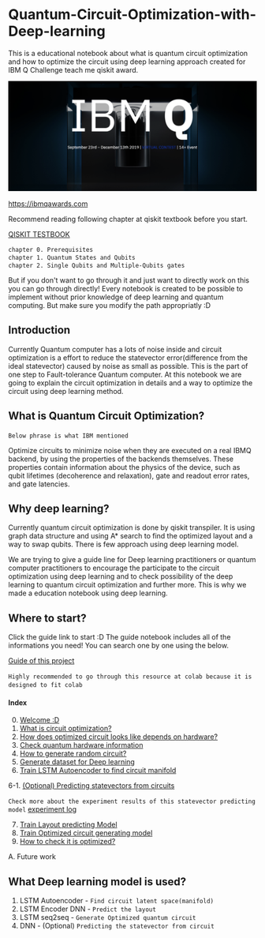 # Quantum-Circuit-Optimization-with-Deep-learning
This is a educational notebook about what is quantum circuit optimization and how to optimize the circuit using deep learning approach created for IBM Q Challenge teach me qiskit award.

![IBMQ](https://github.com/IllgamhoDuck/Quantum-Circuit-Optimization-with-Deep-learning/blob/master/img/IBMQ.png?raw=true)

https://ibmqawards.com

Recommend reading following chapter at qiskit textbook before you start. 

[QISKIT TESTBOOK](https://community.qiskit.org/textbook/preface.html)

```
chapter 0. Prerequisites
chapter 1. Quantum States and Qubits 
chapter 2. Single Qubits and Multiple-Qubits gates
```
But if you don't want to go through it and just want to directly work on this you can go through directly! Every notebook is created to be possible to implement without prior knowledge of deep learning and quantum computing. But make sure you modify the path appropriatly :D

## Introduction
Currently Quantum computer has a lots of noise inside and circuit optimization is a effort to reduce the statevector error(difference from the ideal statevector) caused by noise as small as possible. This is the part of one step to Fault-tolerance Quantum computer. At this notebook we are going to explain the circuit optimization in details and a way to optimize the circuit using deep learning method.

## What is Quantum Circuit Optimization?
`Below phrase is what IBM mentioned`

Optimize circuits to minimize noise when they are executed on a real IBMQ backend, by using the properties of the backends themselves. These properties contain information about the physics of the device, such as qubit lifetimes (decoherence and relaxation), gate and readout error rates, and gate latencies.

## Why deep learning?
Currently quantum circuit optimization is done by qiskit transpiler. It is using graph data structure and using A* search to find the optimized layout and a way to swap qubits. There is few approach using deep learning model.

We are trying to give a guide line for Deep learning practitioners or quantum computer practitioners to encourage the participate to the circuit optimization using deep learning and to check possibility of the deep learning to quantum circuit optimization and further more. This is why we made a education notebook using deep learning.

## Where to start?
Click the guide link to start :D The guide notebook includes all of the informations you need! You can search one by one using the below.

[Guide of this project](https://github.com/IllgamhoDuck/Quantum-Circuit-Optimization-with-Deep-learning/blob/master/Quantum_circuit_optimization_with_Deep_learning.ipynb)

`Highly recommended to go through this resource at colab because it is designed to fit colab`

#### Index
0. [Welcome :D](https://github.com/IllgamhoDuck/Quantum-Circuit-Optimization-with-Deep-learning/blob/master/Quantum_circuit_optimization_with_Deep_learning.ipynb)
1. [What is circuit optimization?](https://github.com/IllgamhoDuck/Quantum-Circuit-Optimization-with-Deep-learning/blob/master/Quantum_circuit_optimization_with_Deep_learning.ipynb)
2. [How does optimized circuit looks like depends on hardware?](https://github.com/IllgamhoDuck/Quantum-Circuit-Optimization-with-Deep-learning/blob/master/Check_how_circuit_optimized_depends_on_quantum_backend.ipynb)
3. [Check quantum hardware information](https://github.com/IllgamhoDuck/Quantum-Circuit-Optimization-with-Deep-learning/blob/master/hardware_information.ipynb)
4. [How to generate random circuit?](https://github.com/IllgamhoDuck/Quantum-Circuit-Optimization-with-Deep-learning/blob/master/Random_quantum_circuit_Generator.ipynb)
5. [Generate dataset for Deep learning](https://github.com/IllgamhoDuck/Quantum-Circuit-Optimization-with-Deep-learning/blob/master/Generate_dataset.ipynb)
6. [Train LSTM Autoencoder to find circuit manifold](https://github.com/IllgamhoDuck/Quantum-Circuit-Optimization-with-Deep-learning/blob/master/LSTM_Autoencoder.ipynb)


6-1. [(Optional) Predicting statevectors from circuits](https://github.com/IllgamhoDuck/Quantum-Circuit-Optimization-with-Deep-learning/blob/master/predicting_statevectors_from_circuits.ipynb)

`Check more about the experiment results of this statevector predicting model`
[experiment log](https://docs.google.com/spreadsheets/d/1LPAHmYtP5d9_qKSbEQmxlSk6NTAQU2ytRe82e3c6dVQ/edit)

7. [Train Layout predicting Model](https://github.com/IllgamhoDuck/Quantum-Circuit-Optimization-with-Deep-learning/blob/master/layout_prediction.ipynb)
8. [Train Optimized circuit generating model](https://github.com/IllgamhoDuck/Quantum-Circuit-Optimization-with-Deep-learning/blob/master/Optimized_circuit_generator.ipynbU)
9. [How to check it is optimized?](https://github.com/IllgamhoDuck/Quantum-Circuit-Optimization-with-Deep-learning/blob/master/Quantum_circuit_optimization_with_Deep_learning.ipynb)

A. Future work

## What Deep learning model is used?
1. LSTM Autoencoder - `Find circuit latent space(manifold)`
2. LSTM Encoder DNN - `Predict the layout`
3. LSTM seq2seq - `Generate Optimized quantum circuit`
4. DNN - (Optional) `Predicting the statevector from circuit`
